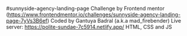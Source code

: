 #sunnyside-agency-landing-page
Challenge by Frontend mentor (https://www.frontendmentor.io/challenges/sunnyside-agency-landing-page-7yVs3B6ef)
Coded by Gantuya Badral (a.k.a mad_firebender)
Live server: https://polite-sundae-7c5914.netlify.app/
HTML, CSS and JS
